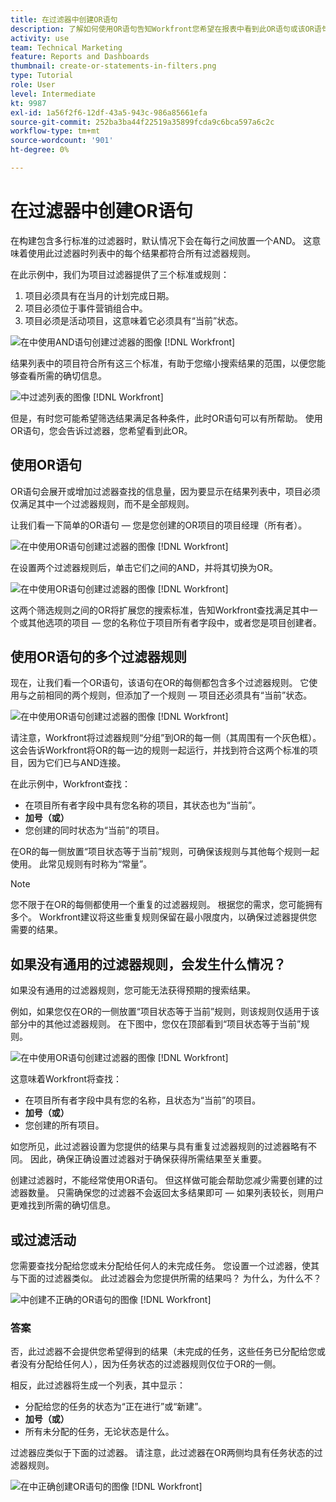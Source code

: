 ```yaml
---
title: 在过滤器中创建OR语句
description: 了解如何使用OR语句告知Workfront您希望在报表中看到此OR语句或该OR语句。
activity: use
team: Technical Marketing
feature: Reports and Dashboards
thumbnail: create-or-statements-in-filters.png
type: Tutorial
role: User
level: Intermediate
kt: 9987
exl-id: 1a56f2f6-12df-43a5-943c-986a85661efa
source-git-commit: 252ba3ba44f22519a35899fcda9c6bca597a6c2c
workflow-type: tm+mt
source-wordcount: '901'
ht-degree: 0%

---
```


# 在过滤器中创建OR语句

在构建包含多行标准的过滤器时，默认情况下会在每行之间放置一个AND。 这意味着使用此过滤器时列表中的每个结果都符合所有过滤器规则。

在此示例中，我们为项目过滤器提供了三个标准或规则：

1. 项目必须具有在当月的计划完成日期。
1. 项目必须位于事件营销组合中。
1. 项目必须是活动项目，这意味着它必须具有“当前”状态。

![在中使用AND语句创建过滤器的图像 [!DNL Workfront]](assets/or-statement-1.png)

结果列表中的项目符合所有这三个标准，有助于您缩小搜索结果的范围，以便您能够查看所需的确切信息。

![中过滤列表的图像 [!DNL Workfront]](assets/or-statement-2.png)

但是，有时您可能希望筛选结果满足各种条件，此时OR语句可以有所帮助。 使用OR语句，您会告诉过滤器，您希望看到此OR。

## 使用OR语句

OR语句会展开或增加过滤器查找的信息量，因为要显示在结果列表中，项目必须仅满足其中一个过滤器规则，而不是全部规则。

让我们看一下简单的OR语句 — 您是您创建的OR项目的项目经理（所有者）。

![在中使用OR语句创建过滤器的图像 [!DNL Workfront]](assets/or-statement-3.png)

在设置两个过滤器规则后，单击它们之间的AND，并将其切换为OR。

![在中使用OR语句创建过滤器的图像 [!DNL Workfront]](assets/or-statement-4.png)

这两个筛选规则之间的OR将扩展您的搜索标准，告知Workfront查找满足其中一个或其他选项的项目 — 您的名称位于项目所有者字段中，或者您是项目创建者。

## 使用OR语句的多个过滤器规则

现在，让我们看一个OR语句，该语句在OR的每侧都包含多个过滤器规则。 它使用与之前相同的两个规则，但添加了一个规则 — 项目还必须具有“当前”状态。

![在中使用OR语句创建过滤器的图像 [!DNL Workfront]](assets/or-statement-5.png)

请注意，Workfront将过滤器规则“分组”到OR的每一侧（其周围有一个灰色框）。 这会告诉Workfront将OR的每一边的规则一起运行，并找到符合这两个标准的项目，因为它们已与AND连接。

在此示例中，Workfront查找：

* 在项目所有者字段中具有您名称的项目，其状态也为“当前”。
* **加号（或）**
* 您创建的同时状态为“当前”的项目。

在OR的每一侧放置“项目状态等于当前”规则，可确保该规则与其他每个规则一起使用。 此常见规则有时称为“常量”。

>[!NOTE]
>
>您不限于在OR的每侧都使用一个重复的过滤器规则。 根据您的需求，您可能拥有多个。 Workfront建议将这些重复规则保留在最小限度内，以确保过滤器提供您需要的结果。

## 如果没有通用的过滤器规则，会发生什么情况？

如果没有通用的过滤器规则，您可能无法获得预期的搜索结果。

例如，如果您仅在OR的一侧放置“项目状态等于当前”规则，则该规则仅适用于该部分中的其他过滤器规则。 在下图中，您仅在顶部看到“项目状态等于当前”规则。

![在中使用OR语句创建过滤器的图像 [!DNL Workfront]](assets/or-statement-6.png)

这意味着Workfront将查找：

* 在项目所有者字段中具有您的名称，且状态为“当前”的项目。
* **加号（或）**
* 您创建的所有项目。

如您所见，此过滤器设置为您提供的结果与具有重复过滤器规则的过滤器略有不同。 因此，确保正确设置过滤器对于确保获得所需结果至关重要。

创建过滤器时，不能经常使用OR语句。 但这样做可能会帮助您减少需要创建的过滤器数量。 只需确保您的过滤器不会返回太多结果即可 — 如果列表较长，则用户更难找到所需的确切信息。

## 或过滤活动

您需要查找分配给您或未分配给任何人的未完成任务。 您设置一个过滤器，使其与下面的过滤器类似。 此过滤器会为您提供所需的结果吗？ 为什么，为什么不？

![中创建不正确的OR语句的图像 [!DNL Workfront]](assets/or-statement-your-turn-1.png)

### 答案

否，此过滤器不会提供您希望得到的结果（未完成的任务，这些任务已分配给您或者没有分配给任何人），因为任务状态的过滤器规则仅位于OR的一侧。

相反，此过滤器将生成一个列表，其中显示：

* 分配给您的任务的状态为“正在进行”或“新建”。
* **加号（或）**
* 所有未分配的任务，无论状态是什么。

过滤器应类似于下面的过滤器。 请注意，此过滤器在OR两侧均具有任务状态的过滤器规则。

![在中正确创建OR语句的图像 [!DNL Workfront]](assets/or-statement-your-turn-2.png)
